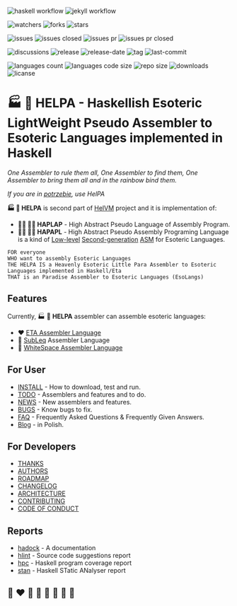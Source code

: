 ![haskell workflow](https://github.com/helvm/helpa/actions/workflows/haskell.yml/badge.svg)
![jekyll workflow](https://github.com/helvm/helpa/actions/workflows/jekyll.yml/badge.svg)

![watchers](https://img.shields.io/github/watchers/helvm/helpa?style=social)
![forks](https://img.shields.io/github/forks/helvm/helpa?style=social)
![stars](https://img.shields.io/github/stars/helvm/helpa?style=social)

![issues](https://img.shields.io/github/issues/helvm/helpa)
![issues closed](https://img.shields.io/github/issues-closed/helvm/helpa)
![issues pr](https://img.shields.io/github/issues-pr/helvm/helpa)
![issues pr closed](https://img.shields.io/github/issues-pr-closed/helvm/helpa)

![discussions](https://img.shields.io/github/discussions/helvm/helpa)
![release](https://img.shields.io/github/v/release/helvm/helpa)
![release-date](https://img.shields.io/github/release-date/helvm/helpa)
![tag](https://img.shields.io/github/v/tag/helvm/helpa)
![last-commit](https://img.shields.io/github/last-commit/helvm/helpa)

![languages count](https://img.shields.io/github/languages/count/helvm/helpa)
![languages code size](https://img.shields.io/github/languages/code-size/helvm/helpa)
![repo size](https://img.shields.io/github/repo-size/helvm/helpa)
![downloads](https://img.shields.io/github/downloads/helvm/helpa/total)
![licanse](https://img.shields.io/github/license/helvm/helpa)

# 🏭 🌾 HELPA - Haskellish Esoteric LightWeight Pseudo Assembler to Esoteric Languages implemented in Haskell

*One Assembler to rule them all, One Assembler to find them, One Assembler to bring them all and in the rainbow bind them.*

*If you are in [potrzebie](https://en.wikipedia.org/wiki/Potrzebie), use HelPA*

**🏭 🌾 HELPA** is second part of [HelVM](http://helvm.github.io/) project and it is implementation of:
* **🧑‍🏭 🧑‍🌾 HAPLAP** - High Abstract Pseudo Language of Assembly Program.
* **🧑‍🏭 🧑‍🌾 HAPAPL** - High Abstract Pseudo Assembly Programing Language is a kind of [Low-level] [Second-generation] [ASM] for Esoteric Languages.

```
FOR everyone
WHO want to assembly Esoteric Languages
THE HELPA IS a Heavenly Esoteric Little Para Assembler to Esoteric Languages implemented in Haskell/Eta
THAT is an Paradise Assembler to Esoteric Languages (EsoLangs)
```

## Features
Currently, 🏭 🌾 **HELPA** assembler can assemble esoteric languages:
* ❤️ [ETA Assembler Language](http://www.miketaylor.org.uk/tech/eta/doc/easman.html)
* 💙 [SubLeq](http://mazonka.com/subleq/) Assembler Language
* 🤍 [WhiteSpace Assembler Language](https://helvm.github.io/wsa/intro.html)

[comment]: <> (* 🌈 BrainFuck Assembler Language)
[comment]: <> (* 💛 Malbolge Assembler Language)
[comment]: <> (* 💚 Piet Assembler Language)
[comment]: <> (* 🖤 WMachine Assembler Language)

## For User
* [INSTALL](INSTALL.md) - How to download, test and run.
* [TODO](TODO.md) - Assemblers and features and to do.
* [NEWS](NEWS.md) - New assemblers and features.
* [BUGS](BUGS.md) - Know bugs to fix.
* [FAQ](FAQ.md) -  Frequently Asked Questions & Frequently Given Answers.
* [Blog](https://writeonly.github.io/projects/helpa) - in Polish.

## For Developers

* [THANKS](THANKS.md)
* [AUTHORS](AUTHORS.md)
* [ROADMAP](ROADMAP.md)
* [CHANGELOG](CHANGELOG.md)
* [ARCHITECTURE](ARCHITECTURE.md)
* [CONTRIBUTING](CONTRIBUTING.md)
* [CODE OF CONDUCT](CODE_OF_CONDUCT.md)

## Reports
* [hadock](reports/doc/index.html) - A documentation
* [hlint](reports/hlint.html) - Source code suggestions report
* [hpc](reports/hpc/helpa-test/hpc_index.html) - Haskell program coverage report
* [stan](reports/stan.html) - Haskell STatic ANalyser report

## 🌈 ❤️ 💛 💚 💙 🤍 🖤 🦄

[Low-level]:         https://en.wikipedia.org/wiki/Low-level_programming_language
[Second-generation]: https://en.wikipedia.org/wiki/Second-generation_programming_language
[ASM]:               https://en.wikipedia.org/wiki/Assembly_language
